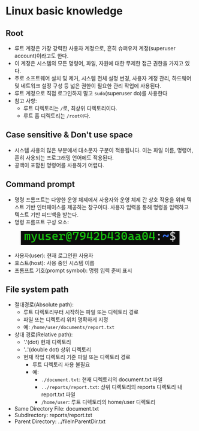 # Linux basic knowledge

## Root

* 루트 계정은 가장 강력한 사용자 계정으로, 흔히 슈퍼유저 계정(superuser account)이라고도 한다.
* 이 계정은 시스템의 모든 명령어, 파일, 자원에 대한 무제한 접근 권한을 가지고 있다.
* 주로 소프트웨어 설치 및 제거, 시스템 전체 설정 변경, 사용자 계정 관리, 하드웨어 및 네트워크 설정 구성 등 넓은 권한이 필요한 관리 작업에 사용된다.
* 루트 계정으로 직접 로그인하지 말고 `sudo`(superuser do)를 사용한다
* 참고 사항:
  * 루트 디렉토리는 `/`로, 최상위 디렉토리이다.
  * 루트 홈 디렉토리는 `/root이`다.

## Case sensitive & Don't use space

* 시스템 사용의 많은 부분에서 대소문자 구분이 적용됩니다. 이는 파일 이름, 명령어, 흔히 사용되는 프로그래밍 언어에도 적용된다.
* 공백이 포함된 명령어를 사용하기 어렵다.

## Command prompt

* 명령 프롬프트는 다양한 운영 체제에서 사용자와 운영 체제 간 상호 작용을 위해 텍스트 기반 인터페이스를 제공하는 창구이다. 사용자 입력을 통해 명령을 입력하고 텍스트 기반 피드백을 받는다.
* 명령 프롬프트 구성 요소:

<figure><img src="../../.gitbook/assets/image (6).png" alt=""><figcaption></figcaption></figure>

* 사용자(user): 현재 로그인한 사용자
* 호스트(host): 사용 중인 시스템 이름
* 프롬프트 기호(prompt symbol): 명령 입력 준비 표시

## File system path

* 절대경로(Absolute path):
  * 루트 디렉토리부터 시작하는 파일 또는 디렉토리 경로
  * 파일 또는 디렉토리 위치 명확하게 지정
  * 예: `/home/user/documents/report.txt`
* 상대  경로(Relative path):&#x20;
  * '.'(dot) 현재 디렉토리
  * '..'(double dot) 상위 디렉토리
  * 현재 작업 디렉토리 기준 파일 또는 디렉토리 경로
    * 루트 디렉토리 사용 불필요
    * 예:
      * `./document.txt`: 현재 디렉토리의 document.txt 파일
      * `../reports/report.txt`: 상위 디렉토리의 reports 디렉토리 내 report.txt 파일
      * `/home/user`: 루트 디렉토리의 home/user 디렉토리
* Same Directory File: document.txt
* Subdirectory: reports/report.txt
* Parent Directory: ../filelnParentDir.txt



